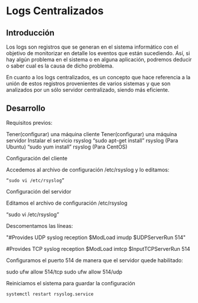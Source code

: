 # Logs Centralizados

## Introducción

Los logs son registros que se generan en el sistema informático con el objetivo de monitorizar en detalle los eventos que están sucediendo. Así, si hay algún problema en el sistema o en alguna aplicación, podremos deducir o saber cual es la causa de dicho problema. 

En cuanto a los logs centralizados, es un concepto que hace referencia a la unión de estos registros provenientes de varios sistemas y que son analizados por un sólo servidor centralizado, siendo más eficiente.

## Desarrollo

 Requisitos previos:

Tener(configurar) una máquina cliente
Tener(configurar) una máquina servidor
Instalar el servicio rsyslog
“sudo apt-get install” rsyslog (Para Ubuntu)
“sudo yum install” rsyslog (Para CentOS)


Configuración del cliente

Accedemos al archivo de configuración /etc/rsyslog y lo editamos:

	“sudo vi /etc/rsyslog”



Configuración del servidor

Editamos el archivo de configuración /etc/rsyslog

“sudo vi /etc/rsyslog”

Descomentamos las líneas:

"#Provides UDP syslog reception
$ModLoad imudp
$UDPServerRun 514"

#Provides TCP syslog reception
$ModLoad imtcp
$InputTCPServerRun 514


Configuramos el puerto 514 de manera que el servidor quede habilitado:

sudo ufw allow 514/tcp
sudo ufw allow 514/udp


Reiniciamos el sistema para guardar la configuración

	systemctl restart rsyslog.service
